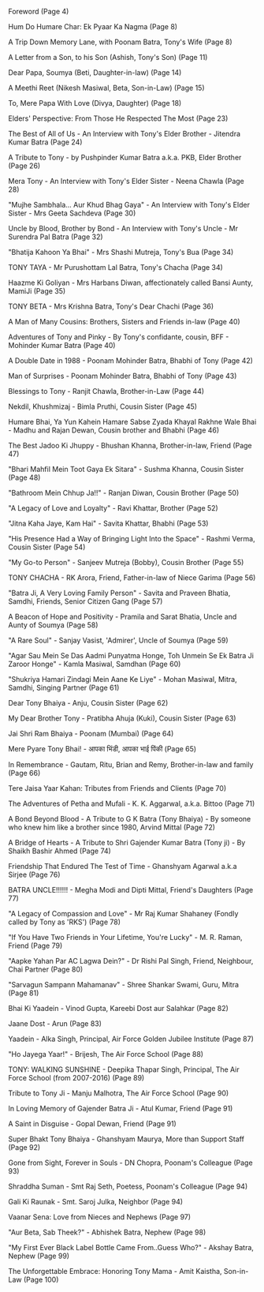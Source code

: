 Foreword (Page 4)

Hum Do Humare Char: Ek Pyaar Ka Nagma (Page 8)

A Trip Down Memory Lane, with Poonam Batra, Tony's Wife (Page 8)

A Letter from a Son, to his Son (Ashish, Tony's Son) (Page 11)

Dear Papa, Soumya (Beti, Daughter-in-law) (Page 14)

A Meethi Reet (Nikesh Masiwal, Beta, Son-in-Law) (Page 15)

To, Mere Papa With Love (Divya, Daughter) (Page 18)

Elders' Perspective: From Those He Respected The Most (Page 23)

The Best of All of Us - An Interview with Tony's Elder Brother - Jitendra Kumar Batra (Page 24)

A Tribute to Tony - by Pushpinder Kumar Batra a.k.a. PKB, Elder Brother (Page 26)

Mera Tony - An Interview with Tony's Elder Sister - Neena Chawla (Page 28)

"Mujhe Sambhala... Aur Khud Bhag Gaya" - An Interview with Tony's Elder Sister - Mrs Geeta Sachdeva (Page 30)

Uncle by Blood, Brother by Bond - An Interview with Tony's Uncle - Mr Surendra Pal Batra (Page 32)

"Bhatija Kahoon Ya Bhai" - Mrs Shashi Mutreja, Tony's Bua (Page 34)

TONY TAYA - Mr Purushottam Lal Batra, Tony's Chacha (Page 34)

Haazme Ki Goliyan - Mrs Harbans Diwan, affectionately called Bansi Aunty, MamiJi (Page 35)

TONY BETA - Mrs Krishna Batra, Tony's Dear Chachi (Page 36)

A Man of Many Cousins: Brothers, Sisters and Friends in-law (Page 40)

Adventures of Tony and Pinky - By Tony's confidante, cousin, BFF - Mohinder Kumar Batra (Page 40)

A Double Date in 1988 - Poonam Mohinder Batra, Bhabhi of Tony (Page 42)

Man of Surprises - Poonam Mohinder Batra, Bhabhi of Tony (Page 43)

Blessings to Tony - Ranjit Chawla, Brother-in-Law (Page 44)

Nekdil, Khushmizaj - Bimla Pruthi, Cousin Sister (Page 45)

Humare Bhai, Ya Yun Kahein Hamare Sabse Zyada Khayal Rakhne Wale Bhai - Madhu and Rajan Dewan, Cousin brother and Bhabhi (Page 46)

The Best Jadoo Ki Jhuppy - Bhushan Khanna, Brother-in-law, Friend (Page 47)

"Bhari Mahfil Mein Toot Gaya Ek Sitara" - Sushma Khanna, Cousin Sister (Page 48)

"Bathroom Mein Chhup Ja!!" - Ranjan Diwan, Cousin Brother (Page 50)

"A Legacy of Love and Loyalty" - Ravi Khattar, Brother (Page 52)

"Jitna Kaha Jaye, Kam Hai" - Savita Khattar, Bhabhi (Page 53)

"His Presence Had a Way of Bringing Light Into the Space" - Rashmi Verma, Cousin Sister (Page 54)

"My Go-to Person" - Sanjeev Mutreja (Bobby), Cousin Brother (Page 55)

TONY CHACHA - RK Arora, Friend, Father-in-law of Niece Garima (Page 56)

"Batra Ji, A Very Loving Family Person" - Savita and Praveen Bhatia, Samdhi, Friends, Senior Citizen Gang (Page 57)

A Beacon of Hope and Positivity - Pramila and Sarat Bhatia, Uncle and Aunty of Soumya (Page 58)

"A Rare Soul" - Sanjay Vasist, 'Admirer', Uncle of Soumya (Page 59)

"Agar Sau Mein Se Das Aadmi Punyatma Honge, Toh Unmein Se Ek Batra Ji Zaroor Honge" - Kamla Masiwal, Samdhan (Page 60)

"Shukriya Hamari Zindagi Mein Aane Ke Liye" - Mohan Masiwal, Mitra, Samdhi, Singing Partner (Page 61)

Dear Tony Bhaiya - Anju, Cousin Sister (Page 62)

My Dear Brother Tony - Pratibha Ahuja (Kuki), Cousin Sister (Page 63)

Jai Shri Ram Bhaiya - Poonam (Mumbai) (Page 64)

Mere Pyare Tony Bhai! - आपका भिंडी, आपका भाई पिंकी (Page 65)

In Remembrance - Gautam, Ritu, Brian and Remy, Brother-in-law and family (Page 66)

Tere Jaisa Yaar Kahan: Tributes from Friends and Clients (Page 70)

The Adventures of Petha and Mufali - K. K. Aggarwal, a.k.a. Bittoo (Page 71)

A Bond Beyond Blood - A Tribute to G K Batra (Tony Bhaiya) - By someone who knew him like a brother since 1980, Arvind Mittal (Page 72)

A Bridge of Hearts - A Tribute to Shri Gajender Kumar Batra (Tony ji) - By Shaikh Bashir Ahmed (Page 74)

Friendship That Endured The Test of Time - Ghanshyam Agarwal a.k.a Sirjee (Page 76)

BATRA UNCLE!!!!!! - Megha Modi and Dipti Mittal, Friend's Daughters (Page 77)

"A Legacy of Compassion and Love" - Mr Raj Kumar Shahaney (Fondly called by Tony as 'RKS') (Page 78)

"If You Have Two Friends in Your Lifetime, You're Lucky" - M. R. Raman, Friend (Page 79)

"Aapke Yahan Par AC Lagwa Dein?" - Dr Rishi Pal Singh, Friend, Neighbour, Chai Partner (Page 80)

"Sarvagun Sampann Mahamanav" - Shree Shankar Swami, Guru, Mitra (Page 81)

Bhai Ki Yaadein - Vinod Gupta, Kareebi Dost aur Salahkar (Page 82)

Jaane Dost - Arun (Page 83)

Yaadein - Alka Singh, Principal, Air Force Golden Jubilee Institute (Page 87)

"Ho Jayega Yaar!" - Brijesh, The Air Force School (Page 88)

TONY: WALKING SUNSHINE - Deepika Thapar Singh, Principal, The Air Force School (from 2007-2016) (Page 89)

Tribute to Tony Ji - Manju Malhotra, The Air Force School (Page 90)

In Loving Memory of Gajender Batra Ji - Atul Kumar, Friend (Page 91)

A Saint in Disguise - Gopal Dewan, Friend (Page 91)

Super Bhakt Tony Bhaiya - Ghanshyam Maurya, More than Support Staff (Page 92)

Gone from Sight, Forever in Souls - DN Chopra, Poonam's Colleague (Page 93)

Shraddha Suman - Smt Raj Seth, Poetess, Poonam's Colleague (Page 94)

Gali Ki Raunak - Smt. Saroj Julka, Neighbor (Page 94)

Vaanar Sena: Love from Nieces and Nephews (Page 97)

"Aur Beta, Sab Theek?" - Abhishek Batra, Nephew (Page 98)

"My First Ever Black Label Bottle Came From..Guess Who?" - Akshay Batra, Nephew (Page 99)

The Unforgettable Embrace: Honoring Tony Mama - Amit Kaistha, Son-in-Law (Page 100)
